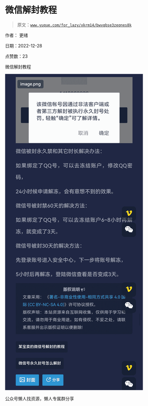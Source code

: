 # 微信解封教程

> 原文：[`www.yuque.com/for_lazy/xkrm14/bwvqbse3zeqnes8k`](https://www.yuque.com/for_lazy/xkrm14/bwvqbse3zeqnes8k)



作者： 更绪



日期：2022-12-28



点赞数：23

<ne-hole id="ud0802efe" data-lake-id="ud0802efe"><ne-card data-card-name="hr" data-card-type="block" id="mPR6q" data-event-boundary="card">

微信解封教程



<ne-card data-card-name="image" data-card-type="inline" id="TAuyH" data-event-boundary="card">![](img/69e1f2de8d6e9f40402272f4be537192.png)</ne-card>

<ne-hole id="u6986fa8d" data-lake-id="u6986fa8d"><ne-card data-card-name="hr" data-card-type="block" id="NBTms" data-event-boundary="card">

公众号懒人找资源，懒人专属群分享

</ne-card></ne-hole></ne-card></ne-hole>